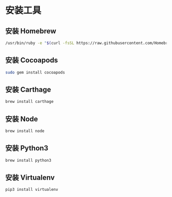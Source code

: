 # 安装工具

## 安装 Homebrew

```sh
/usr/bin/ruby -e "$(curl -fsSL https://raw.githubusercontent.com/Homebrew/install/master/install)"
```

## 安装 Cocoapods

```sh
sudo gem install cocoapods
```

## 安装 Carthage

```sh
brew install carthage
```

## 安装 Node

```sh
brew install node
```

## 安装 Python3

```sh
brew install python3
```

## 安装 Virtualenv

```sh
pip3 install virtualenv
```


